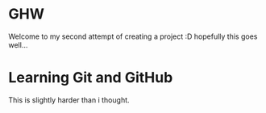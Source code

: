 # GHW
Welcome to my second attempt of creating a project :D
hopefully this goes well...

# Learning Git and GitHub
This is slightly harder than i thought.
